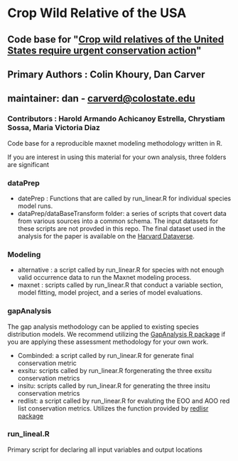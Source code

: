 # Crop Wild Relative of the USA

## Code base for "[Crop wild relatives of the United States require urgent conservation action](https://www.pnas.org/content/117/52/33351)"

## Primary Authors : Colin Khoury, Dan Carver

## maintainer: dan - carverd@colostate.edu

### Contributors : Harold Armando Achicanoy Estrella, Chrystiam Sossa, Maria Victoria Diaz

Code base for a reproducible maxnet modeling methodology written in R.

If you are interest in using this material for your own analysis, three folders are significant

### dataPrep
- datePrep : Functions that are called by run_linear.R for individual species model runs.
- dataPrep/dataBaseTransform folder: a series of scripts that covert data from various sources into a common schema. The input datasets for these scripts are not provded in this repo. The final dataset used in the analysis for the paper is available on the [Harvard Dataverse](https://dataverse.harvard.edu/dataset.xhtml?persistentId=doi:10.7910/DVN/BV4I06).

### Modeling
- alternative : a script called by run_linear.R for species with not enough valid occurrence data to run the Maxnet modeling process.
- maxnet : scripts called by run_linear.R that conduct a variable section, model fitting, model project, and a series of model evaluations.

### gapAnalysis
The gap analysis methodology can be applied to existing species distribution models. We recommend utilizing the [GapAnalysis R package](https://github.com/CIAT-DAPA/GapAnalysis) if you are applying these assessment methodology for your own work. 
- Combinded: a script called by run_linear.R for generate final conservation metric
- exsitu: scripts called by run_linear.R forgenerating the three exsitu conservation metrics  
- insitu: scripts called by run_linear.R for generating the three insitu conservation metrics  
- redlist: a script called by run_linear.R for evaluting the EOO and AOO red list conservation metrics. Utilizes the function provided by [redlisr package](https://github.com/red-list-ecosystem/redlistr)

### run_lineal.R
Primary script for declaring all input variables and output locations
